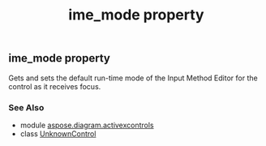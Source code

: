 ﻿---
title: ime_mode property
second_title: Aspose.Diagram for Python via .NET API References
description: 
type: docs
weight: 80
url: /python-net/aspose.diagram.activexcontrols/unknowncontrol/ime_mode/
is_root: false
---

## ime_mode property


Gets and sets the default run-time mode of the Input Method Editor for the control as it receives focus.

### See Also
* module [aspose.diagram.activexcontrols](../../)
* class [UnknownControl](/diagram/python-net/aspose.diagram.activexcontrols/unknowncontrol)
